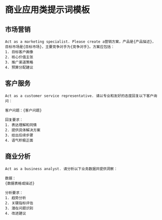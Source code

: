 # 商业应用类提示词模板

## 市场营销

```
Act as a marketing specialist. Please create a营销方案，产品是{产品描述}，目标市场是{目标市场}，主要竞争对手为{竞争对手}。方案应包括：
1. 目标客户画像
2. 核心价值主张
3. 推广渠道策略
4. 预算分配建议
```

## 客户服务

```
Act as a customer service representative. 请以专业和友好的态度回复以下客户询问：

客户问题：{客户问题}

回复要求：
1. 表达理解和同情
2. 提供具体解决方案
3. 给出后续步骤
4. 语气积极正面
```

## 商业分析

```
Act as a business analyst. 请分析以下业务数据并提供洞察：

数据：
{数据表格或描述}

分析要求：
1. 趋势分析
2. 关键指标评估
3. 潜在问题识别
4. 改进建议
```